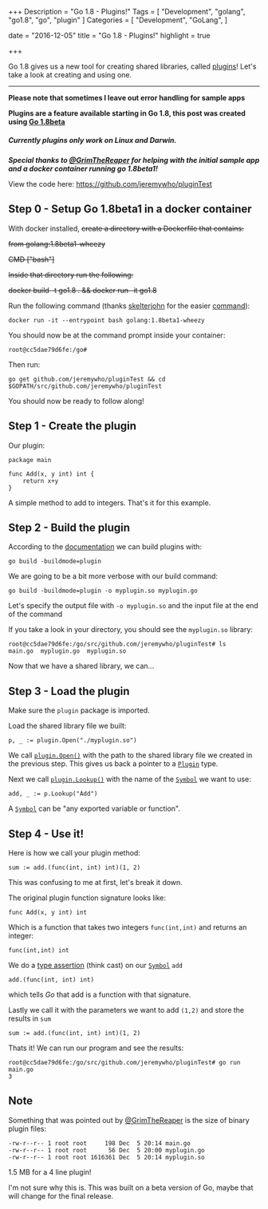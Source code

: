 +++
Description = "Go 1.8 - Plugins!"
Tags = [
  "Development",
  "golang",
  "go1.8",
  "go",
  "plugin"
]
Categories = [
  "Development",
  "GoLang",
]

date = "2016-12-05"
title = "Go 1.8 - Plugins!"
highlight = true

+++

Go 1.8 gives us a new tool for creating shared libraries, called [plugins](https://beta.golang.org/pkg/plugin/)!
Let's take a look at creating and using one.

<!--more-->

---

**Please note that sometimes I leave out error handling for sample apps**

**Plugins are a feature available starting in Go 1.8, this post was created using [Go 1.8beta](https://golang.org/dl/#go1.8beta1)**

##### Currently plugins only work on Linux and Darwin.

_**Special thanks to [@GrimTheReaper](https://github.com/GrimTheReaper) for helping with the initial sample app and a docker container running go 1.8beta1!**_ 

View the code here: https://github.com/jeremywho/pluginTest

## Step 0 - Setup Go 1.8beta1 in a docker container

With docker installed, 
~~create a directory with a Dockerfile that contains:~~

~~from golang:1.8beta1-wheezy~~

~~CMD ["bash"]~~

~~Inside that directory run the following:~~

~~docker build -t go1.8 . && docker run -it go1.8~~

Run the following command (thanks [skelterjohn](https://www.reddit.com/user/skelterjohn) for the easier [command](https://www.reddit.com/r/golang/comments/5gosug/go_18_plugins/dauqesv/)):

    docker run -it --entrypoint bash golang:1.8beta1-wheezy

You should now be at the command prompt inside your container:

    root@cc5dae79d6fe:/go#

Then run:

    go get github.com/jeremywho/pluginTest && cd $GOPATH/src/github.com/jeremywho/pluginTest

You should now be ready to follow along!

## Step 1 - Create the plugin

Our plugin:

    package main

    func Add(x, y int) int {
        return x+y
    }

A simple method to add to integers. That's it for this example.  

## Step 2 - Build the plugin

According to the [documentation](https://beta.golang.org/pkg/plugin/#pkg-overview) we can build plugins with:
    
    go build -buildmode=plugin

We are going to be a bit more verbose with our build command:

    go build -buildmode=plugin -o myplugin.so myplugin.go

Let's specify the output file with `-o myplugin.so` and the input file at the end of the command

If you take a look in your directory, you should see the `myplugin.so` library:

    root@cc5dae79d6fe:/go/src/github.com/jeremywho/pluginTest# ls
    main.go  myplugin.go  myplugin.so

Now that we have a shared library, we can...

## Step 3 - Load the plugin

Make sure the `plugin` package is imported.

Load the shared library file we built:

    p, _ := plugin.Open("./myplugin.so")  

We call [`plugin.Open()`](https://beta.golang.org/pkg/plugin/#Open) with the path to the shared library file we created in the previous step.
This gives us back a pointer to a [`Plugin`](https://beta.golang.org/pkg/plugin/#Plugin) type.

Next we call [`plugin.Lookup()`](https://beta.golang.org/pkg/plugin/#Plugin.Lookup) with the name of the [`Symbol`](https://beta.golang.org/pkg/plugin/#Symbol) we want to use:

    add, _ := p.Lookup("Add")

A [`Symbol`](https://beta.golang.org/pkg/plugin/#Symbol) can be "any exported variable or function".

## Step 4 - Use it!

Here is how we call your plugin method:

    sum := add.(func(int, int) int)(1, 2)

This was confusing to me at first, let's break it down.

The original plugin function signature looks like:

    func Add(x, y int) int

Which is a function that takes two integers `func(int,int)` and returns an integer:
    
    func(int,int) int

We do a [type assertion](https://tour.golang.org/methods/15) (think cast) on our [`Symbol`](https://beta.golang.org/pkg/plugin/#Symbol) `add`
    
    add.(func(int, int) int)

which tells _Go_ that add is a function with that signature.

Lastly we call it with the parameters we want to add `(1,2)` and store the results in `sum`

    sum := add.(func(int, int) int)(1, 2)

Thats it!  We can run our program and see the results:

    root@cc5dae79d6fe:/go/src/github.com/jeremywho/pluginTest# go run main.go
    3    

## Note

Something that was pointed out by [@GrimTheReaper](https://github.com/GrimTheReaper) is the size of binary plugin files:

    -rw-r--r-- 1 root root     198 Dec  5 20:14 main.go
    -rw-r--r-- 1 root root      56 Dec  5 20:00 myplugin.go
    -rw-r--r-- 1 root root 1616361 Dec  5 20:14 myplugin.so

1.5 MB for a 4 line plugin!

I'm not sure why this is.  This was built on a beta version of Go, maybe that will change for the final release.
